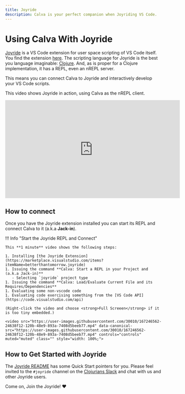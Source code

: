 ```yaml
---
title: Joyride
description: Calva is your perfect companion when Joyriding VS Code.
---
```


# Using Calva With Joyride

[Joyride](https://github.com/BetterThanTomorrow/joyride) is a VS Code extension for user space scripting of VS Code itself. You find the extension [here](https://marketplace.visualstudio.com/items?itemName=betterthantomorrow.joyride). The scripting language for Joyride is the best you language imaginable: [Clojure](https://clojure.org). And, as is proper for a Clojure implementation, it has a REPL, even an nREPL server.

This means you can connect Calva to Joyride and interactively develop your VS Code scripts.

This video shows Joyride in action, using Calva as the nREPL client.

<iframe width="560" height="315" src="https://www.youtube.com/embed/V1oTf-1EchU" title="YouTube video player" frameborder="0" allow="accelerometer; autoplay; clipboard-write; encrypted-media; gyroscope; picture-in-picture" allowfullscreen></iframe>

## How to connect

Once you have the Joyride extension installed you can start its REPL and connect Calva to it (a.k.a **Jack-in**).

!!! Info "Start the Joyride REPL and Connect"

    This **1 minute** video shows the following steps:

    1. Installing [the Joyride Extension](https://marketplace.visualstudio.com/items?itemName=betterthantomorrow.joyride)
    1. Issuing the command **Calva: Start a REPL in your Project and (a.k.a Jack-in)**
       - Selecting `joyride` project type
    1. Issuing the command **Calva: Load/Evaluate Current File and its Requires/Dependencies**
    1. Evaluating some non-vscode code
    1. Evaluating code exercising something from the [VS Code API](https://code.visualstudio.com/api)

    (Right-click the video and choose <strong>Full Screeen</strong> if it is too tiny embedded.)

    <video src="https://user-images.githubusercontent.com/30010/167246562-24638f12-120b-48e9-893a-7408d5beeb77.mp4" data-canonical-src="https://user-images.githubusercontent.com/30010/167246562-24638f12-120b-48e9-893a-7408d5beeb77.mp4" controls="controls" muted="muted" class="" style="width: 100%;">

## How to Get Started with Joyride

The [Joyride README](https://github.com/BetterThanTomorrow/joyride/blob/master/README.md) has some Quick Start pointers for you. Please feel invited to the `#joyride` channel on the [Clojurians Slack](http://clojurians.net) and chat with us and other Joyride users.

Come on, Join the Joyride! ❤️
